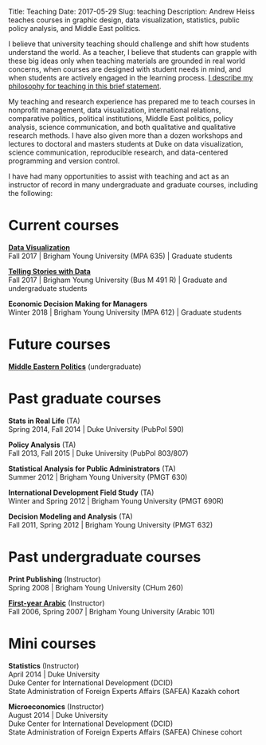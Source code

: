 Title: Teaching
Date: 2017-05-29
Slug: teaching
Description: Andrew Heiss teaches courses in graphic design, data visualization, statistics, public policy analysis, and Middle East politics.

I believe that university teaching should challenge and shift how students understand the world. As a teacher, I believe that students can grapple with these big ideas only when teaching materials are grounded in real world concerns, when courses are designed with student needs in mind, and when students are actively engaged in the learning process. [I describe my philosophy for teaching in this brief statement](/files/teaching/2017-09-01-andrew-heiss-teaching-statement.pdf).

My teaching and research experience has prepared me to teach courses in nonprofit management, data visualization, international relations, comparative politics, political institutions, Middle East politics, policy analysis, science communication, and both qualitative and qualitative research methods. I have also given more than a dozen workshops and lectures to doctoral and masters students at Duke on data visualization, science communication, reproducible research, and data-centered programming and version control.

I have had many opportunities to assist with teaching and act as an instructor of record in many undergraduate and graduate courses, including the following:


# Current courses

**[Data Visualization](https://dataviz.andrewheiss.com)**  
Fall 2017 | Brigham Young University (MPA 635) | Graduate students

**[Telling Stories with Data](https://stories.andrewheiss.com)**  
Fall 2017 | Brigham Young University (Bus M 491 R) | Graduate and undergraduate students

**Economic Decision Making for Managers**  
Winter 2018 | Brigham Young University (MPA 612) | Graduate students


# Future courses

**[Middle Eastern Politics](/files/teaching/Middle%20East%20Politics%20syllabus.pdf)** (undergraduate)


# Past graduate courses

**Stats in Real Life** (TA)  
Spring 2014, Fall 2014  | Duke University (PubPol 590)

**Policy Analysis** (TA)  
Fall 2013, Fall 2015 | Duke University (PubPol 803/807)

**Statistical Analysis for Public Administrators** (TA)  
Summer 2012 | Brigham Young University (PMGT 630)

**International Development Field Study** (TA)  
Winter and Spring 2012 | Brigham Young University (PMGT 690R)

**Decision Modeling and Analysis** (TA)  
Fall 2011, Spring 2012 | Brigham Young University (PMGT 632)


# Past undergraduate courses

**Print Publishing** (Instructor)  
Spring 2008 | Brigham Young University (CHum 260)

**[First-year Arabic](/byuarabic101/)** (Instructor)  
Fall 2006, Spring 2007 | Brigham Young University (Arabic 101)


# Mini courses

**Statistics** (Instructor)  
April 2014 | Duke University  
Duke Center for International Development (DCID)  
State Administration of Foreign Experts Affairs (SAFEA) Kazakh cohort

**Microeconomics** (Instructor)  
August 2014 | Duke University  
Duke Center for International Development (DCID)  
State Administration of Foreign Experts Affairs (SAFEA) Chinese cohort
